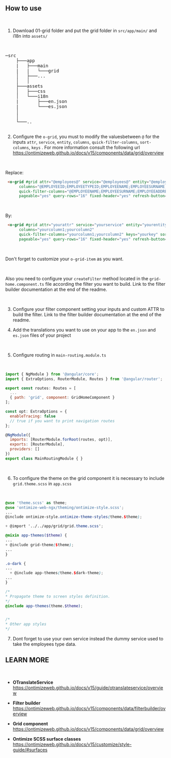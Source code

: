## How to use

<br/>

1. Download 01-grid folder and put the grid folder in `src/app/main/` and i18n into `assets/`

<br/>

<pre>
─src
    ├───app
    |   ├───main
    |   |   └───grid
    │   ├───...
    │   │
    ├───assets
    │   ├───css
    │   └───i18n
    |       ├───en.json
    |       └───es.json
    │
    │
    └───..

</pre>

2. Configure the `o-grid`, you must to modify the values ​​between `@` for the inputs `attr`, `service`, `entity`, `columns`, `quick-filter-columns`, `sort-columns`, `keys` . For more information consult the following url https://ontimizeweb.github.io/docs/v15/components/data/grid/overview

<br/>

Replace:
```html
 <o-grid #grid attr="@employees@" service="@employees@" entity="@employee@"
      columns="@EMPLOYEEID;EMPLOYEETYPEID;EMPLOYEENAME;EMPLOYEESURNAME;EMPLOYEEADDRESS;EMPLOYEESTARTDATE;EMPLOYEEEMAIL;OFFICEID;EMPLOYEEPHOTO;EMPLOYEEPHONE;NAME@"
      quick-filter-columns="@EMPLOYEENAME;EMPLOYEESURNAME;EMPLOYEEADDRESS;EMPLOYEEEMAIL;OFFICEID@" keys="@EMPLOYEEID@" sort-columns="@EMPLOYEESURNAME@"
      pageable="yes" query-rows="16" fixed-header="yes" refresh-button="no" gutter-size="18px" detail-mode="none">
```

<br/>

By:
```html
 <o-grid #grid attr="yourattr" service="yourservice" entity="yourentity"
      columns="yourcolumn1;yourcolumn2"
      quick-filter-columns="yourcolumn1;yourcolumn2" keys="yourkey" sort-columns="yourcolumn"
      pageable="yes" query-rows="16" fixed-header="yes" refresh-button="no" gutter-size="18px" detail-mode="none">
```
<br/>

Don't forget to customize your `o-grid-item` as you want.

<br/>

Also you need to configure your `createFilter` method located in the `grid-home.component.ts` file according the filter you want to build. Link to the filter builder documentation at the end of the readme.

<br/>

3. Configure your filter component setting your inputs and custom ATTR to build the filter. Link to the filter builder documentation at the end of the readme.

4. Add the translations you want to use on your app ​​to the `en.json` and `es.json` files of your project

<br/>

5. Configure routing in `main-routing.module.ts`

<br/>

```js
import { NgModule } from '@angular/core';
import { ExtraOptions, RouterModule, Routes } from '@angular/router';

export const routes: Routes = [
  ...
  { path: 'grid', component: GridHomeComponent }
];

const opt: ExtraOptions = {
  enableTracing: false
  // true if you want to print navigation routes
};

@NgModule({
  imports: [RouterModule.forRoot(routes, opt)],
  exports: [RouterModule],
  providers: []
})
export class MainRoutingModule { }
```

<br/>

6. To configure the theme on the grid component it is necessary to include `grid.theme.scss` in `app.scss`

<br/>

```scss
@use 'theme.scss' as theme;
@use 'ontimize-web-ngx/theming/ontimize-style.scss';
...
@include ontimize-style.ontimize-theme-styles(theme.$theme);

+ @import '../../app/grid/grid.theme.scss';

@mixin app-themes($theme) {
...
+ @include grid-theme($theme);
...
}

.o-dark {
...
  + @include app-themes(theme.$dark-theme);
...
}

/*
* Propagate theme to screen styles definition.
*/
@include app-themes(theme.$theme);


/*
* Other app styles
*/

```

7. Dont forget to use your own service instead the dummy service used to take the employees type data.

## LEARN MORE

<br/>

* **OTranslateService** https://ontimizeweb.github.io/docs/v15/guide/otranslateservice/overview

* **Filter builder** https://ontimizeweb.github.io/docs/v15/components/data/filterbuilder/overview

* **Grid component** https://ontimizeweb.github.io/docs/v15/components/data/grid/overview

* **Ontimize SCSS surface classes** https://ontimizeweb.github.io/docs/v15/customize/style-guide/#surfaces
